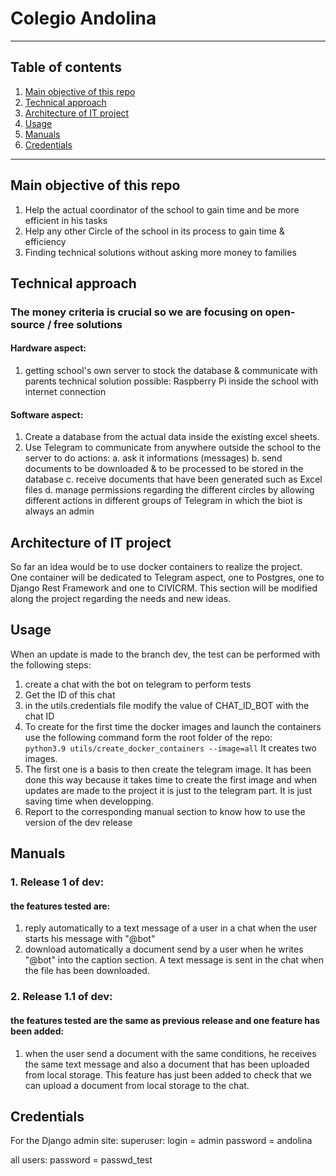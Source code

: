 # Colegio Andolina
***
## Table of contents
1. [Main objective of this repo](#main-objective-of-this-repo)
2. [Technical approach](#technical-approach)
3. [Architecture of IT project](#architecture-of-it-project)
4. [Usage](#usage)
5. [Manuals](#manuals)
6. [Credentials](#credentials)
***

<a name="main-objective-of-this-repo"></a>
## Main objective of this repo  

1. Help the actual coordinator of the school to gain time and be more efficient in his tasks
2. Help any other Circle of the school in its process to gain time & efficiency
3. Finding technical solutions without asking more money to families

<a name="technical-approach"></a>
## Technical approach

### The money criteria is crucial so we are focusing on open-source / free solutions

#### Hardware aspect:
1. getting school's own server to stock the database & communicate with parents
    technical solution possible: Raspberry Pi inside the school with internet connection

#### Software aspect:
1. Create a database from the actual data inside the existing excel sheets. 
2. Use Telegram to communicate from anywhere outside the school to the server to do actions:
    a. ask it informations (messages)
    b. send documents to be downloaded & to be processed to be stored in the database
    c. receive documents that have been generated such as Excel files
    d. manage permissions regarding the different circles by allowing different actions in different groups of 
    Telegram in which the biot is always an admin

<a name="architecture-of-it-project"></a>
## Architecture of IT project 
 So far an idea would be to use docker containers to realize the project.  
One container will be dedicated to Telegram aspect, one to Postgres, one to Django Rest Framework and one to CIVICRM.
This section will be modified along the project regarding the needs and new ideas.


<a name="usage"></a>
## Usage  
When an update is made to the branch dev, the test can be performed with the following steps:
1. create a chat with the bot on telegram to perform tests
2. Get the ID of this chat
3. in the utils.credentials file modify the value of CHAT_ID_BOT with the chat ID
4. To create for the first time the docker images and launch the containers use the following command form the root folder of the repo:  
`python3.9 utils/create_docker_containers --image=all`   It creates two images.  
5. The first one is a basis to then create the telegram image. It has been done this way because it takes time to create the first image and when updates are made to the project it is just to the telegram part. It is just saving time when developping.
6. Report to the corresponding manual section to know how to use the version of the dev release

<a name="manuals"></a>
## Manuals
### 1. Release 1 of dev:
   #### the features tested are:
   1. reply automatically to a text message of a user in a chat when the user starts his message with "@bot"
   2. download automatically a document send by a user when he writes "@bot" into the caption section. A text message is sent in the chat when the file has been downloaded.

### 2. Release 1.1 of dev:
   #### the features tested are the same as previous release and one feature has been added: 
   1. when the user send a document with the same conditions, he receives the same text message and also a document that has been uploaded from local storage.
   This feature has just been added to check that we can upload a document from local storage to the chat.
    
<a name="credentials"></a>
## Credentials
For the Django admin site:
superuser:
login = admin
password = andolina

all users:
password = passwd_test
